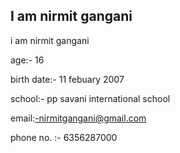 ## I am nirmit gangani

i am nirmit gangani

age:- 16

birth date:- 11 febuary 2007

school:- pp savani international school

email:-nirmitgangani@gmail.com

phone no. :- 6356287000

